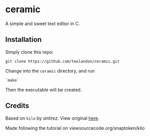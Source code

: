 # ceramic

A simple and sweet text editor in C.

## Installation
Simply clone this repo:

    git clone https://github.com/teolandon/ceramic.git

Change into the `ceramic` directory, and run

    `make`

Then the executable will be created.

## Credits

Based on `kilo` by *antirez*. View original [here](https://github.com/antirez/kilo). 

Made following the tutorial on viewsourcecode.org/snaptoken/kilo
